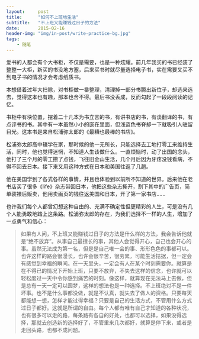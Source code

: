 ```yaml
---
layout:     post
title:      "如何不上班地生活"
subtitle:   "不上班又能赚钱过日子的方法"
date:       2015-02-16
header-img: "img/in-post/write-practice-bg.jpg"
tags:
    - 随笔
---
```


爱书的人都会有个大书柜，不仅是需要，也是一种炫耀。前几年我买的书已经装了整整一大柜，新买的书没地方塞，后来买书时就尽量选择电子书，实在需要又买不到电子书的情况才会考虑纸质书。

本想借着过年大扫除，对书柜做一番整理，清理掉一部分书腾出新位子，却选来选去，觉得这本也有趣，那本也舍不得。最后书没丢成，反而勾起了一段段阅读的记忆。

书柜中有块位置，摆着二十几本为书立言的书，有讲书店的书，有谈翻译的书，有点评书的书。其中有一本虽然小小的嵌在里面，但浅蓝色书脊却一下就吸引人驻留目光。这本书是来自松浦弥太郎的《最糟也最棒的书店》。

松浦弥太郎高中辍学在家，那时候的他一无所长，只能选择去工地打零工来维持生活，同时，他也觉得迷惘，不知道人生该做什么。一直烦恼时，动了出国的念头，他打了三个月的零工攒了点钱，飞往旧金山生活，几个月后因为牙疼没钱看病，不得不回去日本。接下来又用这种方式在日本和美国往返了几趟。

他在美国学到了各式各样的事情，并且也体验到以前所不知道的世界。后来他在老书店买了很多《life》杂志带回日本，他把这些杂志撕开，割下其中的广告页，简单装裱后贩卖，他用卖画页的钱往返美国和日本，开了第一家书店......

也许我们每个人都曾幻想这种自由的、充满不确定性但更精彩的人生，可是没有几个人能勇敢地踏上这条路。松浦弥太郎的存在，为我们选择不一样的人生，增加了一点勇气和信心：
>如果有人问，不上班又能赚钱过日子的方法是什么样的方法，我会告诉他就是“绝不放弃”。从事自己最擅长的事，其他人会觉得开心，自己也会开心的事。虽然无法成为第一名，但是是自己唯一会的事、形形色色的事都可以。也许这样的路会很漫长，也许会很辛苦，很劳累，可能生活拮据，但一定会有感觉到幸福的瞬间。在一天里头，一定会有人在某个时刻需要你。就算是在不得已的情况下开始上班，只要不放弃，不失去这样的信念，也许就可以轻松度过一天中令你感到痛苦的时刻。像这样，就算现在无法马上去做，但是总有一天一定可以圆梦，这样的想法也是一种选择。不上班绝对不是一件坏事。也不是什么事都没做，就是不认真，就失去了做人的资格。只要每天都能想一想，怎样才能过得幸福？只要是自己的生活方式，不管用什么方式过日子都好。这就是所谓的自由。每个人都有唯有自己才知道的各种状况，也有很多可以走的路，每条路有各自的好处，也都可以选择，如果没得选择，那就去创造新的选择好了，不管重来几次都好，就算是停下来，或者是走回头路，也都不成问题。


